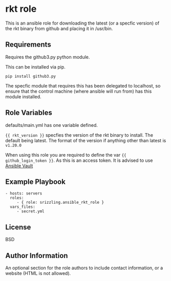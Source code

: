 rkt role
=========

This is an ansible role for downloading the latest (or a specfic version) of the rkt binary from github and placing
it in /usr/bin.

Requirements
------------

Requires the github3.py python module.

This can be installed via pip.

`pip install github3.py`

The specfic module that requires this has been delegated to localhost, so ensure that the control machine (where ansible will run from) has this module installed.

Role Variables
--------------

defaults/main.yml has one variable defined. 

`{{ rkt_version }}` specfies the version of the rkt binary to install. The default being latest. The format of the version if anything other than latest is `v1.20.0`

When using this role you are required to define the var `{{ github_login_token }}`. As this is an access token. It is advised to use [Ansible Vault](http://docs.ansible.com/ansible/playbooks_vault.html)

Example Playbook
----------------

    - hosts: servers
      roles:
         - { role: srizzling.ansible_rkt_role }
      vars_files:
         - secret.yml
License
-------

BSD

Author Information
------------------

An optional section for the role authors to include contact information, or a website (HTML is not allowed).
